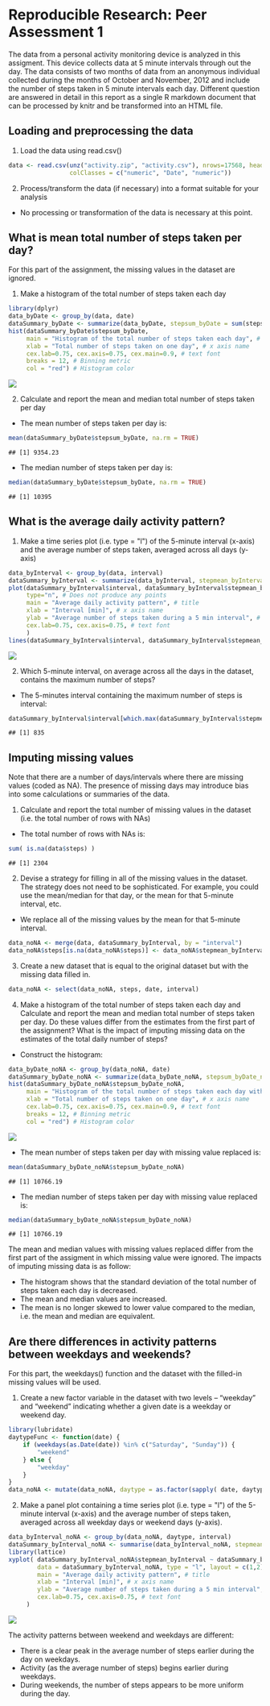 # Reproducible Research: Peer Assessment 1

The data from a personal activity monitoring device is analyzed in this assigment. This device collects data at 5 minute intervals through out the day. The data consists of two months of data from an anonymous individual collected during the months of October and November, 2012 and include the number of steps taken in 5 minute intervals each day. Different question are answered in detail in this report as a single R markdown document that can be processed by knitr and be transformed into an HTML file.

## Loading and preprocessing the data
1. Load the data using read.csv()

```r
data <- read.csv(unz("activity.zip", "activity.csv"), nrows=17568, header=T, sep=",", 
                 colClasses = c("numeric", "Date", "numeric"))
```

2. Process/transform the data (if necessary) into a format suitable for your analysis

- No processing or transformation of the data is necessary at this point.

## What is mean total number of steps taken per day?
For this part of the assignment, the missing values in the dataset are ignored.

1. Make a histogram of the total number of steps taken each day


```r
library(dplyr)
data_byDate <- group_by(data, date)
dataSummary_byDate <- summarize(data_byDate, stepsum_byDate = sum(steps, na.rm = TRUE))
hist(dataSummary_byDate$stepsum_byDate, 
     main = "Histogram of the total number of steps taken each day", # title
     xlab = "Total number of steps taken on one day", # x axis name
     cex.lab=0.75, cex.axis=0.75, cex.main=0.9, # text font
     breaks = 12, # Binning metric
     col = "red") # Histogram color
```

![](PA1_template_files/figure-html/unnamed-chunk-2-1.png) 

2. Calculate and report the mean and median total number of steps taken per day

- The mean number of steps taken per day is:

```r
mean(dataSummary_byDate$stepsum_byDate, na.rm = TRUE)
```

```
## [1] 9354.23
```

- The median number of steps taken per day is:

```r
median(dataSummary_byDate$stepsum_byDate, na.rm = TRUE)
```

```
## [1] 10395
```

## What is the average daily activity pattern?
1. Make a time series plot (i.e. type = "l") of the 5-minute interval (x-axis) and the average number of steps taken, averaged across all days (y-axis)


```r
data_byInterval <- group_by(data, interval)
dataSummary_byInterval <- summarize(data_byInterval, stepmean_byInterval = mean(steps, na.rm = TRUE))
plot(dataSummary_byInterval$interval, dataSummary_byInterval$stepmean_byInterval, # Data
     type="n", # Does not produce any points
     main = "Average daily activity pattern", # title
     xlab = "Interval [min]", # x axis name
     ylab = "Average number of steps taken during a 5 min interval", # y axis name
     cex.lab=0.75, cex.axis=0.75, # text font
     )
lines(dataSummary_byInterval$interval, dataSummary_byInterval$stepmean_byInterval, type="l")
```

![](PA1_template_files/figure-html/unnamed-chunk-5-1.png) 

2. Which 5-minute interval, on average across all the days in the dataset, contains the maximum number of steps?

- The 5-minutes interval containing the maximum number of steps is interval:

```r
dataSummary_byInterval$interval[which.max(dataSummary_byInterval$stepmean_byInterval)]
```

```
## [1] 835
```

## Imputing missing values
Note that there are a number of days/intervals where there are missing values (coded as NA). The presence of missing days may introduce bias into some
calculations or summaries of the data.

1. Calculate and report the total number of missing values in the dataset
(i.e. the total number of rows with NAs)
- The total number of rows with NAs is:

```r
sum( is.na(data$steps) ) 
```

```
## [1] 2304
```
2. Devise a strategy for filling in all of the missing values in the dataset. The strategy does not need to be sophisticated. For example, you could use the mean/median for that day, or the mean for that 5-minute interval, etc.
- We replace all of the missing values by the mean for that 5-minute interval.

```r
data_noNA <- merge(data, dataSummary_byInterval, by = "interval")
data_noNA$steps[is.na(data_noNA$steps)] <- data_noNA$stepmean_byInterval[is.na(data_noNA$steps)]
```

3. Create a new dataset that is equal to the original dataset but with the missing data filled in.

```r
data_noNA <- select(data_noNA, steps, date, interval)
```

4. Make a histogram of the total number of steps taken each day and Calculate and report the mean and median total number of steps taken per day. Do these values differ from the estimates from the first part of the assignment? What is the impact of imputing missing data on the estimates of the total daily number of steps?
- Construct the histogram:

```r
data_byDate_noNA <- group_by(data_noNA, date)
dataSummary_byDate_noNA <- summarize(data_byDate_noNA, stepsum_byDate_noNA = sum(steps, na.rm = TRUE))
hist(dataSummary_byDate_noNA$stepsum_byDate_noNA, 
     main = "Histogram of the total number of steps taken each day with NA replaced", # title
     xlab = "Total number of steps taken on one day", # x axis name
     cex.lab=0.75, cex.axis=0.75, cex.main=0.9, # text font
     breaks = 12, # Binning metric
     col = "red") # Histogram color
```

![](PA1_template_files/figure-html/unnamed-chunk-10-1.png) 

- The mean number of steps taken per day with missing value replaced is:

```r
mean(dataSummary_byDate_noNA$stepsum_byDate_noNA)
```

```
## [1] 10766.19
```

- The median number of steps taken per day with missing value replaced is:

```r
median(dataSummary_byDate_noNA$stepsum_byDate_noNA)
```

```
## [1] 10766.19
```

The mean and median values with missing values replaced differ from the first part of the assigment in which missing value were ignored. The impacts of imputing missing data is as follow:

- The histogram shows that the standard deviation of the total number of steps taken each day is decreased.
- The mean and median values are increased.
- The mean is no longer skewed to lower value compared to the median, i.e. the mean and median are equivalent.

## Are there differences in activity patterns between weekdays and weekends?
For this part, the weekdays() function and the dataset with the filled-in missing values will be used.

1. Create a new factor variable in the dataset with two levels – “weekday” and “weekend” indicating whether a given date is a weekday or weekend day.

```r
library(lubridate)
daytypeFunc <- function(date) {
    if (weekdays(as.Date(date)) %in% c("Saturday", "Sunday")) {
        "weekend"
    } else {
        "weekday"
    }
}
data_noNA <- mutate(data_noNA, daytype = as.factor(sapply( date, daytypeFunc)))
```

2. Make a panel plot containing a time series plot (i.e. type = "l") of the 5-minute interval (x-axis) and the average number of steps taken, averaged across all weekday days or weekend days (y-axis).

```r
data_byInterval_noNA <- group_by(data_noNA, daytype, interval)
dataSummary_byInterval_noNA <- summarise(data_byInterval_noNA, stepmean_byInterval = mean(steps, na.rm = TRUE))
library(lattice)
xyplot( dataSummary_byInterval_noNA$stepmean_byInterval ~ dataSummary_byInterval_noNA$interval | dataSummary_byInterval_noNA$daytype, 
        data = dataSummary_byInterval_noNA, type = "l", layout = c(1,2),
        main = "Average daily activity pattern", # title
        xlab = "Interval [min]", # x axis name
        ylab = "Average number of steps taken during a 5 min interval", # y axis name
        cex.lab=0.75, cex.axis=0.75, # text font
     )
```

![](PA1_template_files/figure-html/unnamed-chunk-14-1.png) 

The activity patterns between weekend and weekdays are different:

- There is a clear peak in the average number of steps earlier during the day on weekdays.
- Activity (as the average number of steps) begins earlier during weekdays.
- During weekends, the number of steps appears to be more uniform during the day.
